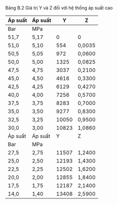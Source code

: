 Bảng B.2 Giá trị Y và Z đối với hệ thống áp suất cao

| Áp suất   | Áp suất   | Y    | Z      |
|-----------|-----------|------|--------|
| Bar       | MPa       |      |        |
| 51,7      | 5,17      | 0    | 0      |
| 51,0      | 5,10      | 554  | 0,0035 |
| 50,5      | 5,05      | 972  | 0,0600 |
| 50,0      | 5,00      | 1325 | 0,0825 |
| 47,5      | 4,75      | 3037 | 0,2100 |
| 45,0   | 4,50   |   4616 | 0,3300   |
| 42,5   | 4,25   |   6129 | 0,4270   |
| 40,0   | 4,00   |   7256 | 0,5700   |
| 37,5   | 3,75   |   8283 | 0,7000   |
| 35,0   | 3,50   |   9277 | 0,8300   |
| 32,5   | 3,25   |  10050 | 0,9500   |
| 30,0   | 3,00   |  10823 | 1,0860   |
| Áp suất   | Áp suất   | Y     | Z      |
| Bar       | MPa       |       |        |
| 27,5      | 2,75      | 11507 | 1,2400 |
| 25,0      | 2,50      | 12193 | 1,4300 |
| 22,5      | 2,25      | 12502 | 1,6200 |
| 20,0      | 2,00      | 12855 | 1,8400 |
| 17,5      | 1,75      | 12187 | 2,1400 |
| 14,0      | 1,40      | 13408 | 2,5900 |